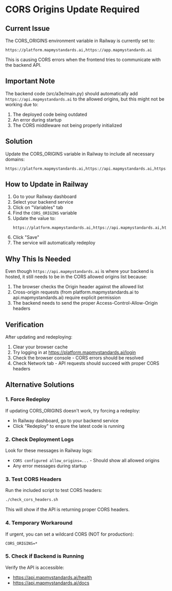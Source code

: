 # CORS Origins Update Required

## Current Issue
The CORS_ORIGINS environment variable in Railway is currently set to:
```
https://platform.mapmystandards.ai,https://app.mapmystandards.ai
```

This is causing CORS errors when the frontend tries to communicate with the backend API.

## Important Note
The backend code (src/a3e/main.py) should automatically add `https://api.mapmystandards.ai` to the allowed origins, but this might not be working due to:
1. The deployed code being outdated
2. An error during startup
3. The CORS middleware not being properly initialized

## Solution
Update the CORS_ORIGINS variable in Railway to include all necessary domains:

```
https://platform.mapmystandards.ai,https://api.mapmystandards.ai,https://app.mapmystandards.ai,https://mapmystandards.ai,https://www.mapmystandards.ai
```

## How to Update in Railway

1. Go to your Railway dashboard
2. Select your backend service  
3. Click on "Variables" tab
4. Find the `CORS_ORIGINS` variable
5. Update the value to:
   ```
   https://platform.mapmystandards.ai,https://api.mapmystandards.ai,https://app.mapmystandards.ai,https://mapmystandards.ai,https://www.mapmystandards.ai
   ```
6. Click "Save"
7. The service will automatically redeploy

## Why This Is Needed
Even though `https://api.mapmystandards.ai` is where your backend is hosted, it still needs to be in the CORS allowed origins list because:
1. The browser checks the Origin header against the allowed list
2. Cross-origin requests (from platform.mapmystandards.ai to api.mapmystandards.ai) require explicit permission
3. The backend needs to send the proper Access-Control-Allow-Origin headers

## Verification
After updating and redeploying:
1. Clear your browser cache
2. Try logging in at https://platform.mapmystandards.ai/login
3. Check the browser console - CORS errors should be resolved
4. Check Network tab - API requests should succeed with proper CORS headers

## Alternative Solutions

### 1. Force Redeploy
If updating CORS_ORIGINS doesn't work, try forcing a redeploy:
- In Railway dashboard, go to your backend service
- Click "Redeploy" to ensure the latest code is running

### 2. Check Deployment Logs
Look for these messages in Railway logs:
- `CORS configured allow_origins=...` - Should show all allowed origins
- Any error messages during startup

### 3. Test CORS Headers
Run the included script to test CORS headers:
```bash
./check_cors_headers.sh
```

This will show if the API is returning proper CORS headers.

### 4. Temporary Workaround
If urgent, you can set a wildcard CORS (NOT for production):
```
CORS_ORIGINS=*
```

### 5. Check if Backend is Running
Verify the API is accessible:
- https://api.mapmystandards.ai/health
- https://api.mapmystandards.ai/docs